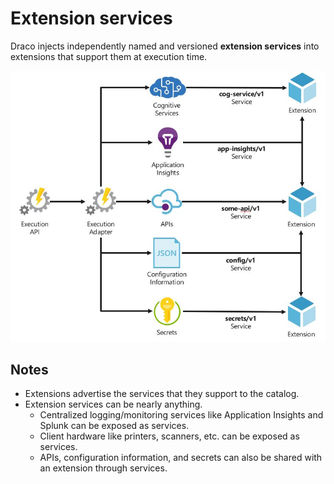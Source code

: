 # Extension services

Draco injects independently named and versioned **extension services** into extensions that support them at execution time.

![Extension services](/doc/images/arch-extension-services.JPG)

## Notes

- Extensions advertise the services that they support to the catalog.
- Extension services can be nearly anything.
  - Centralized logging/monitoring services like Application Insights and Splunk can be exposed as services.
  - Client hardware like printers, scanners, etc. can be exposed as services.
  - APIs, configuration information, and secrets can also be shared with an extension through services.
